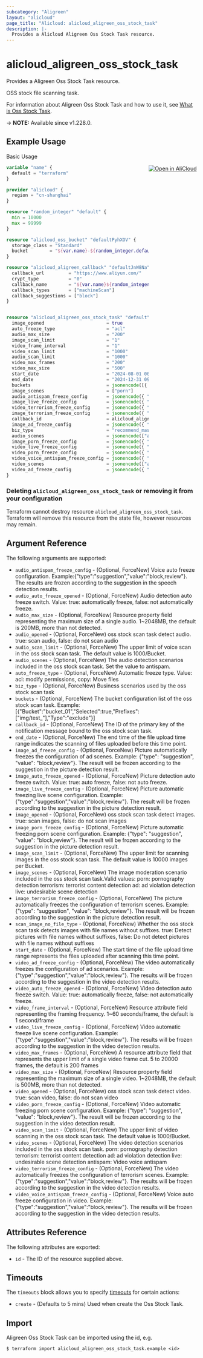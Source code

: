 ```yaml
---
subcategory: "Aligreen"
layout: "alicloud"
page_title: "Alicloud: alicloud_aligreen_oss_stock_task"
description: |-
  Provides a Alicloud Aligreen Oss Stock Task resource.
---
```


# alicloud_aligreen_oss_stock_task

Provides a Aligreen Oss Stock Task resource.

OSS stock file scanning task.

For information about Aligreen Oss Stock Task and how to use it, see [What is Oss Stock Task](https://www.alibabacloud.com/help/en/).

-> **NOTE:** Available since v1.228.0.

## Example Usage
<div class="oics-button" style="float: right;margin: 0 0 -40px 0;">
  <a href="https://api.aliyun.com/api-tools/terraform?resource=alicloud_aligreen_oss_stock_task&exampleId=6f2c8d47-eb86-5c44-e823-ddaa9cd9fd2152c15129&activeTab=example&spm=docs.r.aligreen_oss_stock_task.0.6f2c8d47eb" target="_blank">
    <img alt="Open in AliCloud" src="https://img.alicdn.com/imgextra/i1/O1CN01hjjqXv1uYUlY56FyX_!!6000000006049-55-tps-254-36.svg" style="max-height: 44px; margin: 32px auto; max-width: 100%;">
  </a>
</div>

Basic Usage

```terraform
variable "name" {
  default = "terraform"
}

provider "alicloud" {
  region = "cn-shanghai"
}

resource "random_integer" "default" {
  min = 10000
  max = 99999
}

resource "alicloud_oss_bucket" "defaultPyhXOV" {
  storage_class = "Standard"
  bucket        = "${var.name}-${random_integer.default.result}"
}

resource "alicloud_aligreen_callback" "defaultJnW8Na" {
  callback_url         = "https://www.aliyun.com/"
  crypt_type           = "0"
  callback_name        = "${var.name}${random_integer.default.result}"
  callback_types       = ["machineScan"]
  callback_suggestions = ["block"]
}


resource "alicloud_aligreen_oss_stock_task" "default" {
  image_opened                       = true
  auto_freeze_type                   = "acl"
  audio_max_size                     = "200"
  image_scan_limit                   = "1"
  video_frame_interval               = "1"
  video_scan_limit                   = "1000"
  audio_scan_limit                   = "1000"
  video_max_frames                   = "200"
  video_max_size                     = "500"
  start_date                         = "2024-08-01 00:00:00 +0800"
  end_date                           = "2024-12-31 09:06:42 +0800"
  buckets                            = jsonencode([{ "Bucket" : "${alicloud_oss_bucket.defaultPyhXOV.bucket}", "Selected" : true, "Prefixes" : [] }])
  image_scenes                       = ["porn"]
  audio_antispam_freeze_config       = jsonencode({ "Type" : "suggestion", "Value" : "block" })
  image_live_freeze_config           = jsonencode({ "Type" : "suggestion", "Value" : "block" })
  video_terrorism_freeze_config      = jsonencode({ "Type" : "suggestion", "Value" : "block" })
  image_terrorism_freeze_config      = jsonencode({ "Type" : "suggestion", "Value" : "block" })
  callback_id                        = alicloud_aligreen_callback.defaultJnW8Na.id
  image_ad_freeze_config             = jsonencode({ "Type" : "suggestion", "Value" : "block" })
  biz_type                           = "recommend_massmedia_template_01"
  audio_scenes                       = jsonencode(["antispam"])
  image_porn_freeze_config           = jsonencode({ "Type" : "suggestion", "Value" : "block" })
  video_live_freeze_config           = jsonencode({ "Type" : "suggestion", "Value" : "block" })
  video_porn_freeze_config           = jsonencode({ "Type" : "suggestion", "Value" : "block" })
  video_voice_antispam_freeze_config = jsonencode({ "Type" : "suggestion", "Value" : "block" })
  video_scenes                       = jsonencode(["ad", "terrorism", "live", "porn", "antispam"])
  video_ad_freeze_config             = jsonencode({ "Type" : "suggestion", "Value" : "block" })
}
```

### Deleting `alicloud_aligreen_oss_stock_task` or removing it from your configuration

Terraform cannot destroy resource `alicloud_aligreen_oss_stock_task`. Terraform will remove this resource from the state file, however resources may remain.

## Argument Reference

The following arguments are supported:
* `audio_antispam_freeze_config` - (Optional, ForceNew) Voice auto freeze configuration. Example:{"type":"suggestion","value":"block,review"}. The results are frozen according to the suggestion in the speech detection results.
* `audio_auto_freeze_opened` - (Optional, ForceNew) Audio detection auto freeze switch. Value: true: automatically freeze, false: not automatically freeze.
* `audio_max_size` - (Optional, ForceNew) Resource property field representing the maximum size of a single audio. 1~2048MB, the default is 200MB, more than not detected.
* `audio_opened` - (Optional, ForceNew) oss stock scan task detect audio. true: scan audio, false: do not scan audio
* `audio_scan_limit` - (Optional, ForceNew) The upper limit of voice scan in the oss stock scan task. The default value is 1000/Bucket.
* `audio_scenes` - (Optional, ForceNew) The audio detection scenarios included in the oss stock scan task. Set the value to antispam.
* `auto_freeze_type` - (Optional, ForceNew) Automatic freeze type. Value: acl: modify permissions, copy: Move files
* `biz_type` - (Optional, ForceNew) Business scenarios used by the oss stock scan task
* `buckets` - (Optional, ForceNew) The bucket configuration list of the oss stock scan task. Example:[{"Bucket":"bucket_01","Selected":true,"Prefixes":["img/test_"],"Type":"exclude"}]
* `callback_id` - (Optional, ForceNew) The ID of the primary key of the notification message bound to the oss stock scan task.
* `end_date` - (Optional, ForceNew) The end time of the file upload time range indicates the scanning of files uploaded before this time point.
* `image_ad_freeze_config` - (Optional, ForceNew) Picture automatically freezes the configuration of ad scenes. Example: {"type": "suggestion", "value": "block,review"}. The result will be frozen according to the suggestion in the picture detection result.
* `image_auto_freeze_opened` - (Optional, ForceNew) Picture detection auto freeze switch. Value: true: auto freeze, false: not auto freeze.
* `image_live_freeze_config` - (Optional, ForceNew) Picture automatic freezing live scene configuration. Example:{"type":"suggestion","value":"block,review"}. The result will be frozen according to the suggestion in the picture detection result.
* `image_opened` - (Optional, ForceNew) oss stock scan task detect images. true: scan images, false: do not scan images
* `image_porn_freeze_config` - (Optional, ForceNew) Picture automatic freezing porn scene configuration. Example: {"type": "suggestion", "value": "block,review"}. The result will be frozen according to the suggestion in the picture detection result.
* `image_scan_limit` - (Optional, ForceNew) The upper limit for scanning images in the oss stock scan task. The default value is 10000 images per Bucket.
* `image_scenes` - (Optional, ForceNew) The image moderation scenario included in the oss stock scan task.Valid values: porn: pornography detection terrorism: terrorist content detection ad: ad violation detection live: undesirable scene detection
* `image_terrorism_freeze_config` - (Optional, ForceNew) The picture automatically freezes the configuration of terrorism scenes. Example: {"type": "suggestion", "value": "block,review"}. The result will be frozen according to the suggestion in the picture detection result.
* `scan_image_no_file_type` - (Optional, ForceNew) Whether the oss stock scan task detects images with file names without suffixes. true: Detect pictures with file names without suffixes, false: Do not detect pictures with file names without suffixes
* `start_date` - (Optional, ForceNew) The start time of the file upload time range represents the files uploaded after scanning this time point.
* `video_ad_freeze_config` - (Optional, ForceNew) The video automatically freezes the configuration of ad scenarios. Example:{"type":"suggestion","value":"block,review"}. The results will be frozen according to the suggestion in the video detection results.
* `video_auto_freeze_opened` - (Optional, ForceNew) Video detection auto freeze switch. Value: true: automatically freeze, false: not automatically freeze.
* `video_frame_interval` - (Optional, ForceNew) Resource attribute field representing the framing frequency. 1~60 seconds/frame, the default is 1 second/frame
* `video_live_freeze_config` - (Optional, ForceNew) Video automatic freeze live scene configuration. Example:{"type":"suggestion","value":"block,review"}. The results will be frozen according to the suggestion in the video detection results.
* `video_max_frames` - (Optional, ForceNew) A resource attribute field that represents the upper limit of a single video frame cut. 5 to 20000 frames, the default is 200 frames
* `video_max_size` - (Optional, ForceNew) Resource property field representing the maximum size of a single video. 1~2048MB, the default is 500MB, more than not detected.
* `video_opened` - (Optional, ForceNew) oss stock scan task detect video. true: scan video, false: do not scan video
* `video_porn_freeze_config` - (Optional, ForceNew) Video automatic freezing porn scene configuration. Example: {"type": "suggestion", "value": "block,review"}. The result will be frozen according to the suggestion in the video detection result.
* `video_scan_limit` - (Optional, ForceNew) The upper limit of video scanning in the oss stock scan task. The default value is 1000/Bucket.
* `video_scenes` - (Optional, ForceNew) The video detection scenarios included in the oss stock scan task. porn: pornography detection terrorism: terrorist content detection ad: ad violation detection live: undesirable scene detection antispam: Video voice antispam
* `video_terrorism_freeze_config` - (Optional, ForceNew) The video automatically freezes the configuration of terrorism scenes. Example:{"type":"suggestion","value":"block,review"}. The results will be frozen according to the suggestion in the video detection results.
* `video_voice_antispam_freeze_config` - (Optional, ForceNew) Voice auto freeze configuration in video. Example:{"type":"suggestion","value":"block,review"}. The results will be frozen according to the suggestion in the video detection results.

## Attributes Reference

The following attributes are exported:
* `id` - The ID of the resource supplied above.

## Timeouts

The `timeouts` block allows you to specify [timeouts](https://www.terraform.io/docs/configuration-0-11/resources.html#timeouts) for certain actions:
* `create` - (Defaults to 5 mins) Used when create the Oss Stock Task.

## Import

Aligreen Oss Stock Task can be imported using the id, e.g.

```shell
$ terraform import alicloud_aligreen_oss_stock_task.example <id>
```